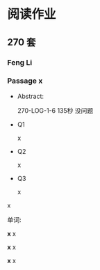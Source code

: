 # 阅读作业

## 270 套

### Feng Li

### Passage x

- Abstract:

  270-LOG-1-6 135秒 没问题

- Q1

  x

- Q2

  x

- Q3

  x

x

单词:

**x** x

**x** x

**x** x